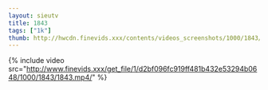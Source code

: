 ```yaml
--- 
layout: sieutv
title: 1843
tags: ["1k"]
thumb: http://hwcdn.finevids.xxx/contents/videos_screenshots/1000/1843/preview.mp4.jpg
---
```

{% include video src="http://www.finevids.xxx/get_file/1/d2bf096fc919ff481b432e53294b0648/1000/1843/1843.mp4/" %} 
